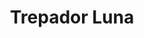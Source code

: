 ---
title: Trepador Luna
date: 
draft: false

# descripcion
description : Luna

materials: Plata 925

color: Plateado

dimensions: 

code: 01-05-0001

type: "Aros"

categories: []

price: $1.440,00

price_eftvo: $1.219,50

# Images
# first image will be shown in the product page
images:
  # - image: "images/path_to_image"
  # La ubicacion de las imagenes es imagenes/Aros/Aros.Trepadores/01-05-0001-trepador-luna
  - image: "./images/aros/trepadores/01-05-0001-luna_a.jpg"
  - image: "./images/aros/trepadores/01-05-0001-luna_b.jpg"
---